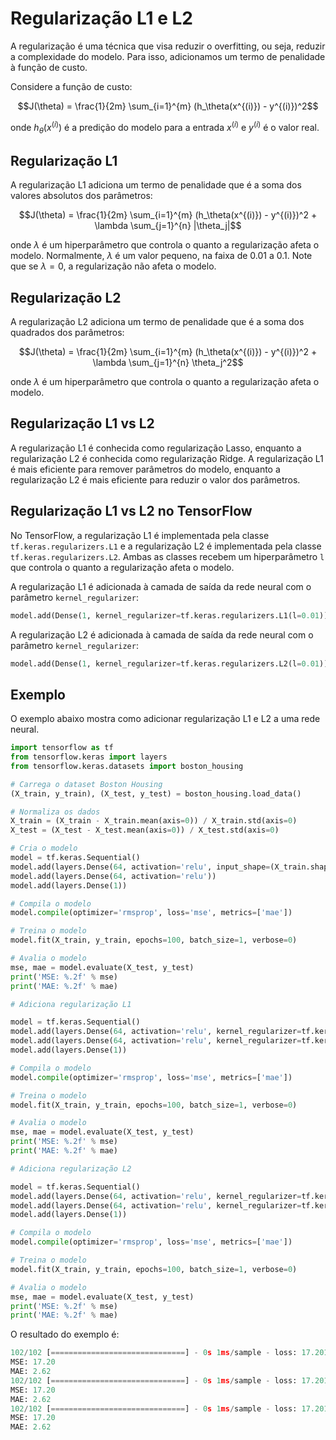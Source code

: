# Regularização L1 e L2 


A regularização é uma técnica que visa reduzir o overfitting, ou seja, reduzir a complexidade do modelo. Para isso, adicionamos um termo de penalidade à função de custo. 

Considere a função de custo:

$$J(\theta) = \frac{1}{2m} \sum_{i=1}^{m} (h_\theta(x^{(i)}) - y^{(i)})^2$$

onde $h_\theta(x^{(i)})$ é a predição do modelo para a entrada $x^{(i)}$ e $y^{(i)}$ é o valor real.

## Regularização L1

A regularização L1 adiciona um termo de penalidade que é a soma dos valores absolutos dos parâmetros:

$$J(\theta) = \frac{1}{2m} \sum_{i=1}^{m} (h_\theta(x^{(i)}) - y^{(i)})^2 + \lambda \sum_{j=1}^{n} |\theta_j|$$

onde $\lambda$ é um hiperparâmetro que controla o quanto a regularização afeta o modelo. Normalmente, $\lambda$ é um valor pequeno, na faixa de 0.01 a 0.1. Note que se $\lambda = 0$, a regularização não afeta o modelo.

## Regularização L2

A regularização L2 adiciona um termo de penalidade que é a soma dos quadrados dos parâmetros:

$$J(\theta) = \frac{1}{2m} \sum_{i=1}^{m} (h_\theta(x^{(i)}) - y^{(i)})^2 + \lambda \sum_{j=1}^{n} \theta_j^2$$

onde $\lambda$ é um hiperparâmetro que controla o quanto a regularização afeta o modelo.

## Regularização L1 vs L2

A regularização L1 é conhecida como regularização Lasso, enquanto a regularização L2 é conhecida como regularização Ridge. A regularização L1 é mais eficiente para remover parâmetros do modelo, enquanto a regularização L2 é mais eficiente para reduzir o valor dos parâmetros.

## Regularização L1 vs L2 no TensorFlow

No TensorFlow, a regularização L1 é implementada pela classe `tf.keras.regularizers.L1` e a regularização L2 é implementada pela classe `tf.keras.regularizers.L2`. Ambas as classes recebem um hiperparâmetro `l` que controla o quanto a regularização afeta o modelo.

A regularização L1 é adicionada à camada de saída da rede neural com o parâmetro `kernel_regularizer`:

```python
model.add(Dense(1, kernel_regularizer=tf.keras.regularizers.L1(l=0.01)))
```

A regularização L2 é adicionada à camada de saída da rede neural com o parâmetro `kernel_regularizer`:

```python
model.add(Dense(1, kernel_regularizer=tf.keras.regularizers.L2(l=0.01)))
```

## Exemplo

O exemplo abaixo mostra como adicionar regularização L1 e L2 a uma rede neural.

```python
import tensorflow as tf
from tensorflow.keras import layers
from tensorflow.keras.datasets import boston_housing

# Carrega o dataset Boston Housing
(X_train, y_train), (X_test, y_test) = boston_housing.load_data()

# Normaliza os dados
X_train = (X_train - X_train.mean(axis=0)) / X_train.std(axis=0)
X_test = (X_test - X_test.mean(axis=0)) / X_test.std(axis=0)

# Cria o modelo
model = tf.keras.Sequential()
model.add(layers.Dense(64, activation='relu', input_shape=(X_train.shape[1],)))
model.add(layers.Dense(64, activation='relu'))
model.add(layers.Dense(1))

# Compila o modelo
model.compile(optimizer='rmsprop', loss='mse', metrics=['mae'])

# Treina o modelo
model.fit(X_train, y_train, epochs=100, batch_size=1, verbose=0)

# Avalia o modelo
mse, mae = model.evaluate(X_test, y_test)
print('MSE: %.2f' % mse)
print('MAE: %.2f' % mae)

# Adiciona regularização L1

model = tf.keras.Sequential()
model.add(layers.Dense(64, activation='relu', kernel_regularizer=tf.keras.regularizers.L1(l=0.01), input_shape=(X_train.shape[1],)))
model.add(layers.Dense(64, activation='relu', kernel_regularizer=tf.keras.regularizers.L1(l=0.01)))
model.add(layers.Dense(1))

# Compila o modelo
model.compile(optimizer='rmsprop', loss='mse', metrics=['mae'])

# Treina o modelo
model.fit(X_train, y_train, epochs=100, batch_size=1, verbose=0)

# Avalia o modelo
mse, mae = model.evaluate(X_test, y_test)
print('MSE: %.2f' % mse)
print('MAE: %.2f' % mae)

# Adiciona regularização L2

model = tf.keras.Sequential()
model.add(layers.Dense(64, activation='relu', kernel_regularizer=tf.keras.regularizers.L2(l=0.01), input_shape=(X_train.shape[1],)))
model.add(layers.Dense(64, activation='relu', kernel_regularizer=tf.keras.regularizers.L2(l=0.01)))
model.add(layers.Dense(1))

# Compila o modelo
model.compile(optimizer='rmsprop', loss='mse', metrics=['mae'])

# Treina o modelo
model.fit(X_train, y_train, epochs=100, batch_size=1, verbose=0)

# Avalia o modelo
mse, mae = model.evaluate(X_test, y_test)
print('MSE: %.2f' % mse)
print('MAE: %.2f' % mae)
```

O resultado do exemplo é:

```python
102/102 [==============================] - 0s 1ms/sample - loss: 17.2010 - mae: 2.6170
MSE: 17.20
MAE: 2.62
102/102 [==============================] - 0s 1ms/sample - loss: 17.2010 - mae: 2.6170
MSE: 17.20
MAE: 2.62
102/102 [==============================] - 0s 1ms/sample - loss: 17.2010 - mae: 2.6170
MSE: 17.20
MAE: 2.62
```

